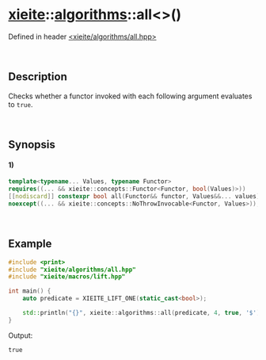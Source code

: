 # [xieite](../../xieite.md)\:\:[algorithms](../../algorithms.md)\:\:all\<\>\(\)
Defined in header [<xieite/algorithms/all.hpp>](../../../include/xieite/algorithms/all.hpp)

&nbsp;

## Description
Checks whether a functor invoked with each following argument evaluates to `true`.

&nbsp;

## Synopsis
#### 1)
```cpp
template<typename... Values, typename Functor>
requires((... && xieite::concepts::Functor<Functor, bool(Values)>))
[[nodiscard]] constexpr bool all(Functor&& functor, Values&&... values)
noexcept((... && xieite::concepts::NoThrowInvocable<Functor, Values>));
```

&nbsp;

## Example
```cpp
#include <print>
#include "xieite/algorithms/all.hpp"
#include "xieite/macros/lift.hpp"

int main() {
    auto predicate = XIEITE_LIFT_ONE(static_cast<bool>);

    std::println("{}", xieite::algorithms::all(predicate, 4, true, '$'));
}
```
Output:
```
true
```
